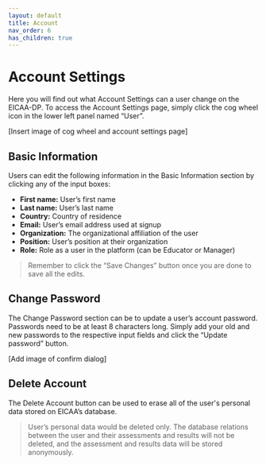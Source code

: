 ```yaml
---
layout: default
title: Account
nav_order: 6
has_children: true
---
```

# Account Settings

Here you will find out what Account Settings can a user change on the EICAA-DP. To access the Account Settings page, simply click the cog wheel icon in the lower left panel named “User”.

[Insert image of cog wheel and account settings page]

## Basic Information

Users can edit the following information in the Basic Information section by clicking any of the input boxes:

* **First name:** User’s first name
* **Last name:** User’s last name
* **Country:** Country of residence
* **Email:** User’s email address used at signup
* **Organization:** The organizational affiliation of the user
* **Position:** User’s position at their organization
* **Role:** Role as a user in the platform (can be Educator or Manager)

> Remember to click the “Save Changes” button once you are done to save all the edits.

## Change Password

The Change Password section can be to update a user’s account password. Passwords need to be at least 8 characters long. Simply add your old and new passwords to the respective input fields and click the “Update password” button.

[Add image of confirm dialog]

## Delete Account

The Delete Account button can be used to erase all of the user's personal data stored on EICAA’s database.

> User’s personal data would be deleted only. The database relations between the user and their  assessments and results will not be deleted, and the assessment and results data will be stored anonymously.
